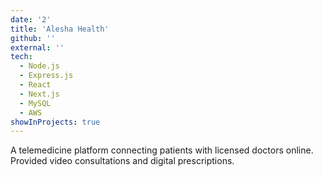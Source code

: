 ```yaml
---
date: '2'
title: 'Alesha Health'
github: ''
external: ''
tech:
  - Node.js
  - Express.js
  - React
  - Next.js
  - MySQL
  - AWS
showInProjects: true
---
```


A telemedicine platform connecting patients with licensed doctors online. Provided video consultations and digital prescriptions.
